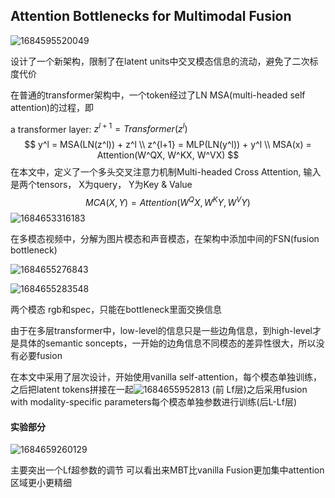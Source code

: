 ## Attention Bottlenecks for Multimodal Fusion

![1684595520049](C:\Users\ASUS\AppData\Roaming\Typora\typora-user-images\1684595520049.png)

设计了一个新架构，限制了在latent units中交叉模态信息的流动，避免了二次标度代价

在普通的transformer架构中，一个token经过了LN MSA(multi-headed self attention)的过程，即

a transformer layer: $z^{l+1} = Transformer(z^{l})$
$$
y^l = MSA(LN(z^l)) + z^l \\
z^{l+1} = MLP(LN(y^l)) + y^l \\
MSA(x) = Attention(W^QX, W^KX, W^VX)
$$
在本文中，定义了一个多头交叉注意力机制Multi-headed Cross Attention, 输入是两个tensors， X为query， Y为Key & Value
$$
MCA(X, Y) = Attention(W^QX,W^KY,W^VY)
$$
![1684653316183](C:\Users\ASUS\AppData\Roaming\Typora\typora-user-images\1684653316183.png)

在多模态视频中，分解为图片模态和声音模态，在架构中添加中间的FSN(fusion bottleneck)

![1684655276843](C:\Users\ASUS\AppData\Roaming\Typora\typora-user-images\1684655276843.png)

![1684655283548](C:\Users\ASUS\AppData\Roaming\Typora\typora-user-images\1684655283548.png)

两个模态 rgb和spec，只能在bottleneck里面交换信息

由于在多层transformer中，low-level的信息只是一些边角信息，到high-level才是具体的semantic soncepts，一开始的边角信息不同模态的差异性很大，所以没有必要fusion

在本文中采用了层次设计，开始使用vanilla self-attention，每个模态单独训练，之后把latent tokens拼接在一起![1684655952813](C:\Users\ASUS\AppData\Roaming\Typora\typora-user-images\1684655952813.png) (前 Lf层)之后采用fusion with modality-specific parameters每个模态单独参数进行训练(后L-Lf层)

#### 实验部分

![1684659260129](C:\Users\ASUS\AppData\Roaming\Typora\typora-user-images\1684659260129.png)

主要突出一个Lf超参数的调节 可以看出来MBT比vanilla Fusion更加集中attention 区域更小更精细

